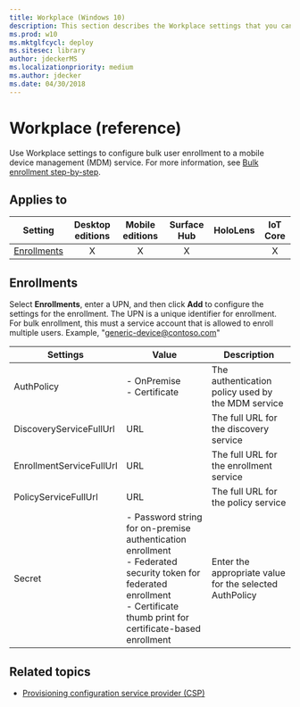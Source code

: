 ```yaml
---
title: Workplace (Windows 10)
description: This section describes the Workplace settings that you can configure in provisioning packages for Windows 10 using Windows Configuration Designer.
ms.prod: w10
ms.mktglfcycl: deploy
ms.sitesec: library
author: jdeckerMS
ms.localizationpriority: medium
ms.author: jdecker
ms.date: 04/30/2018
---
```


# Workplace (reference)


Use Workplace settings to configure bulk user enrollment to a mobile device management (MDM) service. For more information, see [Bulk enrollment step-by-step](https://docs.microsoft.com/windows/client-management/mdm/bulk-enrollment-using-windows-provisioning-tool).

## Applies to

| Setting   | Desktop editions | Mobile editions | Surface Hub | HoloLens | IoT Core |
| --- | :---: | :---: | :---: | :---: | :---: |
| [Enrollments](#enrollments) | X | X | X |  | X  |

## Enrollments

Select **Enrollments**, enter a UPN, and then click **Add** to configure the settings for the enrollment. The UPN is a unique identifier for enrollment. For bulk enrollment, this must a service account that is allowed to enroll multiple users. Example, "generic-device@contoso.com"

| Settings | Value | Description |
| --- | --- | --- |
| AuthPolicy | - OnPremise</br>- Certificate  | The authentication policy used by the MDM service  |
| DiscoveryServiceFullUrl | URL | The full URL for the discovery service |
| EnrollmentServiceFullUrl | URL | The full URL for the enrollment service |
| PolicyServiceFullUrl | URL | The full URL for the policy service |
| Secret | - Password string for on-premise authentication enrollment</br>- Federated security token for federated enrollment</br>- Certificate thumb print for certificate-based enrollment | Enter the appropriate value for the selected AuthPolicy  |

## Related topics

- [Provisioning configuration service provider (CSP)](https://docs.microsoft.com/windows/client-management/mdm/provisioning-csp)
